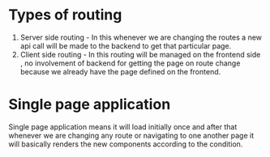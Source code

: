 # Types of routing
1) Server side routing - In this whenever we are changing the routes a new api call will be made to the backend to get that particular page.
2) Client side routing -  In this routing will be managed on the frontend side , no involvement of backend for getting the page on route change because we already have the page defined on the frontend.

# Single page application
Single page application means it will load initially once and after that whenever we are changing any route or navigating to one another page it will basically renders the new components according to the condition.
